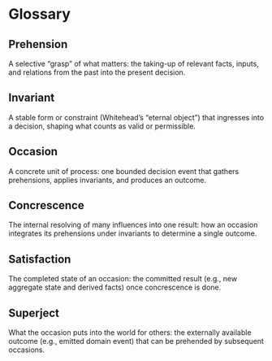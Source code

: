 # Glossary

## Prehension
A selective “grasp” of what matters: the taking-up of relevant facts, inputs, and relations from the past into the present decision.

## Invariant 
A stable form or constraint (Whitehead’s “eternal object”) that ingresses into a decision, shaping what counts as valid or permissible.

## Occasion
A concrete unit of process: one bounded decision event that gathers prehensions, applies invariants, and produces an outcome.

## Concrescence
The internal resolving of many influences into one result: how an occasion integrates its prehensions under invariants to determine a single outcome.

## Satisfaction
The completed state of an occasion: the committed result (e.g., new aggregate state and derived facts) once concrescence is done.

## Superject
What the occasion puts into the world for others: the externally available outcome (e.g., emitted domain event) that can be prehended by subsequent occasions.